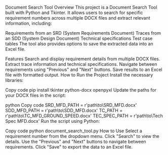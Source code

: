 Document Search Tool
Overview
This project is a Document Search Tool built with Python and Tkinter. It allows users to search for specific requirement numbers across multiple DOCX files and extract relevant information, including:

Requirements from an SRD (System Requirements Document)
Traces from an SDD (System Design Document)
Technical specifications
Test case tables
The tool also provides options to save the extracted data into an Excel file.

Features
Search and display requirement details from multiple DOCX files.
Extract trace information and technical specifications.
Navigate between requirements using "Previous" and "Next" buttons.
Save results to an Excel file with formatted output.
How to Run the Project
Install the necessary libraries:

Copy code
pip install tkinter python-docx openpyxl
Update the paths for your DOCX files in the script:

python
Copy code
SRD_MFD_PATH = r'path\to\SRD_MFD.docx'
SDD_MFD_PATH = r'path\to\SDD_MFD.docx'
TC_PATH = r'path\to\TC_MFD_GROUND_SPEED.docx'
TEC_SPEC_PATH = r'path\to\Tech Spec MFD.docx'
Run the script using Python:

Copy code
python document_search_tool.py
How to Use
Select a requirement number from the dropdown menu.
Click "Search" to view the details.
Use the "Previous" and "Next" buttons to navigate between requirements.
Click "Save" to export the data to an Excel file.
